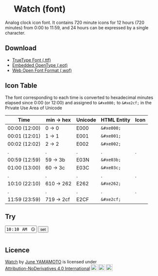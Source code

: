 <style>
  @font-face {
    font-family: 'watch';
    src:  url('fonts/watch.eot?bxjsyq');
    src:  url('fonts/watch.eot?bxjsyq#iefix') format('embedded-opentype'),
      url('fonts/watch.ttf?bxjsyq') format('truetype'),
      url('fonts/watch.woff?bxjsyq') format('woff'),
      url('fonts/watch.svg?bxjsyq#watch') format('svg');
    font-weight: normal;
    font-style: normal;
    font-display: block;
  }
  .watch {
    /* use !important to prevent issues with browser extensions that change fonts */
    font-family: 'watch' !important;
    speak: never;
    font-style: normal;
    font-weight: normal;
    font-variant: normal;
    text-transform: none;
    line-height: 1;

    /* Better Font Rendering =========== */
    -webkit-font-smoothing: antialiased;
    -moz-osx-font-smoothing: grayscale;
  }
  </style>
# <span class="watch now-watch">&#xe262;</span> Watch (font)
Analog clock icon font.
It contains 720 minute icons for 12 hours (720 minutes) from 0:00 to 11:59, and 24 hours can be expressed by a single character.
## Download
- [TrueType Font (.ttf)](fonts/watch.ttf)
- [Embedded OpenType (.eot)](fonts/watch.eot)
- [Web Open Font Format (.wof)](fonts/watch.woff)

## Icon Table
The font corresponding to each time is converted to hexadecimal minutes elapsed since 0:00 (or 12:00) and assigned to ``&#xe000;`` to ``&#xe2cf;`` in the Private Use Area of Unicode

| Time | min → hex | Unicode | HTML Entity | Icon |
| --- | --- | --- | --- | --- |
| 00:00 (12:00) | 0 → 0 | E000 | ``&#xe000;`` | <span class="watch">&#xe000;</span> |
| 00:01 (12:01) | 1 → 1 | E001| ``&#xe001;`` | <span class="watch">&#xe001;</span> |
| 00:02 (12:02) | 2 → 2 | E002 | ``&#xe002;`` | <span class="watch">&#xe002;</span> |
| . | . | . | . | . |
| 00:59 (12:59) | 59 → 3b | E03N | ``&#xe03b;`` | <span class="watch">&#xe03b;</span> |
| 01:00 (13:00) | 60 → 3c | E03C | ``&#xe03c;`` | <span class="watch">&#xe03c;</span> |
| . | . | . | . | . |
| 10:10 (22:10) | 610 → 262 | E262 | ``&#xe262;`` | <span class="watch">&#xe262;</span> |
| . | . | . | . | . |
| 11:59 (23:59) | 719 → 2cf | E2CF | ``&#xe2cf;`` | <span class="watch">&#xe2cf;</span> |

## Try

<input id="time" type="time" value="10:10">
<button onclick="onSet()">set</button>
<pre id="check"></pre>

## Licence
<p xmlns:cc="http://creativecommons.org/ns#" xmlns:dct="http://purl.org/dc/terms/"><a property="dct:title" rel="cc:attributionURL" href="https://yambal.github.io/watch/">Watch</a> by <a rel="cc:attributionURL dct:creator" property="cc:attributionName" href="https://twitter.com/YamamotoJune">June YAMAMOTO</a> is licensed under <a href="http://creativecommons.org/licenses/by-nd/4.0/?ref=chooser-v1" target="_blank" rel="license noopener noreferrer" style="display:inline-block;">Attribution-NoDerivatives 4.0 International<img style="height:22px!important;margin-left:3px;vertical-align:text-bottom;" src="https://mirrors.creativecommons.org/presskit/icons/cc.svg?ref=chooser-v1"><img style="height:22px!important;margin-left:3px;vertical-align:text-bottom;" src="https://mirrors.creativecommons.org/presskit/icons/by.svg?ref=chooser-v1"><img style="height:22px!important;margin-left:3px;vertical-align:text-bottom;" src="https://mirrors.creativecommons.org/presskit/icons/nd.svg?ref=chooser-v1"></a></p>

<script>
  function onSet() {
    var inputElement = document.getElementById("time")
    var checkElement = document.getElementById("check")
    if(inputElement && checkElement && inputElement.value){
      const [h, m] = inputElement.value.split(":")
      const min = (parseInt(h) * 60 + parseInt(m)) % 720
      const hex = ("000" + (min).toString(16)).slice(-3)

      const sampleUnicode = `&amp;#xe${hex};`
      const unicode = `&#xe${hex};`

      checkElement.innerHTML = `h:${h}, m:${m}
      = ${min}min (minutes elapsed from 00:00 or 12:00)
      = hex: ${hex} (Converted to hexadecimal)
      = unicode: ${sampleUnicode} (Formed as Unicode)
      = html exsample : &lt;span class="watch"&gt;${sampleUnicode}&lt;/span&gt;
      = <span class="watch">${unicode}</span>`
    }
    return
  }

  function setNow() {
    const now = new Date()
    const nowH = now.getHours()
    const nowM = now.getMinutes()
    const min = (nowH * 60 + nowM) % 720
    const hex = ("000" + (min).toString(16)).slice(-3)
    const unicode = `&#xe${hex};`
    const elements = document.getElementsByClassName("now-watch")
    const elementsArr = Array.from( elements )
    elementsArr.forEach((element) => {
      element.innerHTML = unicode
    })
  }

  onSet()
  setNow()
  
  setInterval(setNow, 30000);
</script>